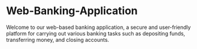 # Web-Banking-Application
Welcome to our web-based banking application, a secure and user-friendly platform for carrying out various banking tasks such as depositing funds, transferring money, and closing accounts.
